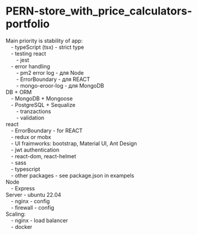 # PERN-store_with_price_calculators-portfolio

Main priority is stability of app:\
    &emsp;- typeScript (tsx) - strict type\
    &emsp;- testing react\
        &emsp;&emsp;- jest \
    &emsp;- error handling\
        &emsp;&emsp;- pm2 error log - для Node\
        &emsp;&emsp;- ErrorBoundary - для REACT\
        &emsp;&emsp;- mongo-eroor-log - для MongoDB\
DB + ORM\
    &emsp;- MongoDB + Mongoose\
    &emsp;- PostgreSQL + Sequalize\
        &emsp;&emsp;- tranzactions\
        &emsp;&emsp;- validation\
react\
    &emsp;- ErrorBoundary - for REACT\
    &emsp;- redux or mobx\
    &emsp;- UI fraimworks: bootstrap, Material UI, Ant Design\
    &emsp;- jwt authentication\
    &emsp;- react-dom, react-helmet\
    &emsp;- sass\
    &emsp;- typescript\
    &emsp;- other packages - see package.json in exampels \
Node\
    &emsp;- Express\
Server - ubuntu 22.04\
    &emsp;- nginx - config\
    &emsp;- firewall - config\
Scaling:\
    &emsp;- nginx - load balancer\
    &emsp;- docker
